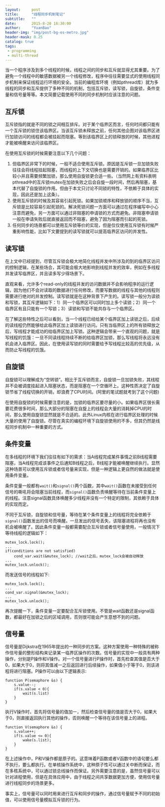 ```yaml
---
layout:     post
title:      "线程同步机制笔记"
subtitle:   ""
date:       2015-8-20 18:30:00
author:     "YuanBao"
header-img: "img/post-bg-os-metro.jpg"
header-mask: 0.25
catalog: true
tags:
 - programming
 - multi-thread
---
```


当一个程序涉及到多个线程的时候，线程之间的同步和互斥就显得尤其重要。为了避免一个线程中的敏感数据被另一个线程修改，程序中往往需要显式的使用线程同步机制来保证线程运行环境的安全。当前的编程库环境（例如pthread库）就为多线程的同步和互斥提供了多种不同的机制，包括互斥锁，读写锁，自旋锁，条件变量和信号量等等。本文简要记载使用不同的同步机制时应该注意的问题。

## 互斥锁

互斥锁指的就是不同的锁之间相互排斥。对于某个临界区而言，任何时间都只能有一个互斥锁的锁住该临界区。当该互斥锁未释放之前，任何其他企图对该临界区进行加锁访问的线程都会被挂起而阻塞。等到该临界区上的锁释放的时候，其他进程才能被唤醒来访问该临界区。

<!--more-->

在使用互斥锁的时候需要注意以下几个问题：

1. 但临界区非常下的时候，一般不适合使用互斥锁。原因是互斥锁一旦加锁失败往往会将线程挂起阻塞，而线程的上下文切换也是需要开销的。如果临界区比较小并且需要频繁加锁，那么使用自旋锁更合适一些。（当然网上有资料表明pthread中的互斥锁mutex在加锁失败之后会自旋一段时间，然后再阻塞，基本代替了自旋锁的作用。但由于本文只讨论不同锁的特性，不依赖于具体的实现，因此还是加上这条）。
2. 使用互斥锁的时候及其容易引起死锁。如果加锁顺序和释放锁的顺序不当，互斥锁是比较容易引起死锁的。解决死锁问题一方面可以通过在程序编写中小心注意而避免，另一方面可以通过非阻塞的申请锁的方式而避免。非阻塞申请锁一般在申请失败后就直接返回而不阻塞，避免了因为阻塞而引起的死锁。
3. 任何同步的场景都可以使用互斥锁等价的实现，但是仅仅使用互斥锁有时候严重影响性能，比如下文要提到的读写锁就可以提高临界区访问的并发性。


## 读写锁

在上文中已经提到，尽管互斥锁会极大地简化线程并发中所涉及的到的临界区访问的控制逻辑，在某些场合，其可能会极大地影响到线程并发的效率，例如在多线程并发读写临界区，并且读多写少得场景下。

直观来看，允许多个read-only的线程并发的访问数据并不会影响程序的运行逻辑，因为他们不会对读取的数据进行任何修改，而要写数据的线程与其他的线程则需要进行绝对的并发控制。读写锁就是在这种背景下产生的。读写锁一般分为读锁和写锁，其互斥逻辑如下：1）同一个临界区可以同时加上多个读锁；2）同一个临界区有且只能有一个写锁；3）读锁和写锁不能共存与一个临界区。

在了解这些特性之后可以看到，当一个线程已经给某个临界区加上读锁之后，后续的读线程仍然能够给此临界区加上读锁进行访问。只有当临界区上的所有锁释放之后，写线程才能成功的给临界区加上写锁。这种逻辑会带来一个直观的问题，就是写线程的饥饿：一旦不同读线程持续不断的给临界区加锁，那么写线程将永远没有机会进入临界区。因此，在使用读写锁的同时需要给予写线程比较高的优先级，从而防止写线程的饥饿。

## 自旋锁

自旋锁可以理解成为“空转锁”。相比于互斥锁而言，自旋锁一旦加锁失败，其线程并不会被调度挂起进入阻塞状态，而是阻塞在一个空循环上。这种性质决定了自旋锁节省了线程切换的开销，却浪费了CPU时间。(阿里的笔试题就考到了这个问题)

在使用自旋锁的时候需要注意的是，加锁的临界区要尽量的小。如果临界区很长需要花费很多时间，那么大部分的阻塞在自旋上的线程会大量的消耗掉CPU的时间，那么使用自旋锁显然就是不合适的。此外Linux内核在进行临界区处理的时候大量的使用了自旋锁。尽管在真实的编程环境下自旋锁使用的不多，但其仍然是线程同步机制中一种重要的方式。

## 条件变量

在多线程的环境下我们往往有如下的需求：当A线程完成某件事情之前B线程需要阻塞，当A线程完成该事件之后通知B线程之后，B线程才能被唤醒继续执行。显然这种场景可以使用互斥锁或者信号量来实现，但是一种逻辑上更自然的做法就是使用条件变量。

条件变量一般都有`wait()`和`signal()`两个函数，其中`wait()`函数在未接受到任何信号的嘶吼将会阻塞当前线程，而`signal()`函数负责唤醒等待在当前条件变量上的线程。注意signal函数具体唤醒多少线程并没有一个特定的限制，其依赖于具体的实现而定。

不同于互斥锁，自旋锁和信号量，等待在某个条件变量上的线程将完全依赖于`signal()`函数发出的信号而唤醒。一旦发出的信号丢失，该阻塞进程将再也没有机会被唤醒了。因此条件变量一般都需要配合互斥锁或者信号量使用，一般情况下等待线程的逻辑如下：

```
mutex_lock.lock();
...
if(conditions are not satisfied)
	cond_var.wait(&mutex_lock); //wait之后，mutex_lock会被自动释放
...
mutex_lock.unlock();
```

而发送信号的线程如下:

```
mutex_lock.lock();
...
cond_var.signal(&mutex_lock);
...
mutex_lock.unlock();
```
再次提醒一下，条件变量一定要配合互斥锁使用。不管是wait函数还是signal函数，都最好在加锁之后的区域调用，否则很可能会产生意想不到的问题。
	
## 信号量

信号量是Dijkstra在1965年提出的一种同步的方案。这种方案使用一种特殊的被称作信号量的整形结构来记录某一临界区操作的次数。信号量的实现中一般具有两种操作，分别是P操作和V操作。对一个信号量进行P操作时，首先检查其值是否大于0，如果大于0，则将其值减一之后返回进行后续操作，如果值小于等于0，则该进程将进行阻塞。P操作可以由以下逻辑表示:

```
function P(semaphore &s) {
    s.value--;
    if(s.value < 0){
        wait(s.list)
    }
}
```

执行V操作时，首先将信号量的值加一，然后检查信号量的值是否大于0，如果大于0，则直接返回执行其他的操作，否则唤醒一个等待在该信号量上的进程。

```
function V(semaphore &s) {
    s.value++;
    if(s.value <= 0){
        wake(s.list);
    }
}
```
  
在上述操作中，P和V操作都是原子的。这意味着P函数或者V函数中的语句要么都不执行，要么都执行。在单核操作系统中，这种原子性可以通过关中断而保证，而在多核系统中，可以通过锁总线操作而保证。另外需要注意的是，虽然信号量可以针对进程使用，但是在具体应用中，由于线程之间共享数据更加方便，使用信号量进行线程同步的场景更多。

事实上，信号量可以同时用来进行互斥和同步的操作，通过信号量赋予不同的初始值，可以使用信号量模拟互斥锁的行为。



